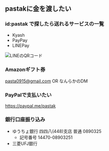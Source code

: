 ## pastakに金を渡したい

### id:pastak で探したら送れるサービスの一覧

- Kyash
- PayPay
- LINEPay

![LINEのQRコード](https://i.gyazo.com/768ee1eac62cb7776d02318400798542.jpg)

### Amazonギフト券

pasta0915@gmail.com OR なんらかのDM

### PayPalで支払いたい

https://paypal.me/pastak

### 銀行口座振り込み

- ゆうちょ銀行 四四八(448)支店 普通 0890325
  - 記号番号 14470-08903251
- 三菱UFJ銀行
